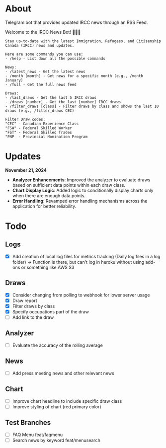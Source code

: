 # About

Telegram bot that provides updated IRCC news through an RSS Feed. 

Welcome to the IRCC News Bot! 🤖🇨🇦

    Stay up-to-date with the latest Immigration, Refugees, and Citizenship Canada (IRCC) news and updates. 

    Here are some commands you can use:
    - /help - List down all the possible commands

    News: 
    - /latest_news - Get the latest news
    - /month [month] - Get news for a specific month (e.g., /month January)
    - /full - Get the full news feed

    Draws:
    - /last_draws - Get the last 5 IRCC draws
    - /draws [number] - Get the last [number] IRCC draws
    - /filter_draws [class] - Filter draws by class and shows the last 10 draws (e.g., /filter_draws CEC)
    
    Filter Draw codes: 
    "CEC" - Canadian Experience Class
    "FSW" - Federal Skilled Worker
    "FST" - Federal Skilled Trades
    "PNP  - Provincial Nomination Program


# Updates
**November 21, 2024**

- **Analyzer Enhancements**: Improved the analyzer to evaluate draws based on sufficient data points within each draw class.
- **Chart Display Logic**: Added logic to conditionally display charts only when there are enough data points.
- **Error Handling**: Revamped error handling mechanisms across the application for better reliability.


# Todo
## Logs
- [x] Add creation of local log files for metrics tracking (Daily log files in a log folder) -> Function is there, but can't log in heroku without using add-ons or something like AWS S3
  
## Draws
- [x] Consider changing from polling to webhook for lower server usage
- [x] Draw report
- [x] Filter draws by class
- [x] Specify occupations part of the draw
- [ ] Add link to the draw 
  
## Analyzer
- [ ] Evaluate the accuracy of the rolling average
## News
- [ ] Add press meeting news and other relevant news

## Chart
- [ ] Improve chart headline to include specific draw class
- [ ] Improve styling of chart (red primary color)

## Test Branches
- [ ] FAQ Menu feat/faqmenu
- [ ] Search news by keyword feat/menusearch